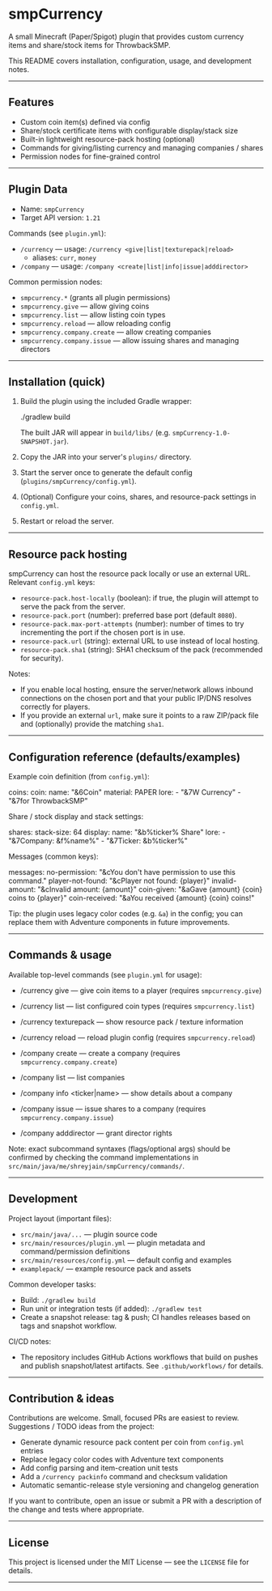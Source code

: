 # smpCurrency

A small Minecraft (Paper/Spigot) plugin that provides custom currency items and share/stock items for ThrowbackSMP.

This README covers installation, configuration, usage, and development notes.

---

## Features

- Custom coin item(s) defined via config
- Share/stock certificate items with configurable display/stack size
- Built-in lightweight resource-pack hosting (optional)
- Commands for giving/listing currency and managing companies / shares
- Permission nodes for fine-grained control

---

## Plugin Data

- Name: `smpCurrency`
- Target API version: `1.21`

Commands (see `plugin.yml`):
- `/currency` — usage: `/currency <give|list|texturepack|reload>`
  - aliases: `curr`, `money`
- `/company` — usage: `/company <create|list|info|issue|adddirector>`

Common permission nodes:
- `smpcurrency.*` (grants all plugin permissions)
- `smpcurrency.give` — allow giving coins
- `smpcurrency.list` — allow listing coin types
- `smpcurrency.reload` — allow reloading config
- `smpcurrency.company.create` — allow creating companies
- `smpcurrency.company.issue` — allow issuing shares and managing directors

---

## Installation (quick)

1. Build the plugin using the included Gradle wrapper:

   ./gradlew build

   The built JAR will appear in `build/libs/` (e.g. `smpCurrency-1.0-SNAPSHOT.jar`).

2. Copy the JAR into your server's `plugins/` directory.
3. Start the server once to generate the default config (`plugins/smpCurrency/config.yml`).
4. (Optional) Configure your coins, shares, and resource-pack settings in `config.yml`.
5. Restart or reload the server.

---

## Resource pack hosting

smpCurrency can host the resource pack locally or use an external URL. Relevant `config.yml` keys:

- `resource-pack.host-locally` (boolean): if true, the plugin will attempt to serve the pack from the server.
- `resource-pack.port` (number): preferred base port (default `8080`).
- `resource-pack.max-port-attempts` (number): number of times to try incrementing the port if the chosen port is in use.
- `resource-pack.url` (string): external URL to use instead of local hosting.
- `resource-pack.sha1` (string): SHA1 checksum of the pack (recommended for security).

Notes:
- If you enable local hosting, ensure the server/network allows inbound connections on the chosen port and that your public IP/DNS resolves correctly for players.
- If you provide an external `url`, make sure it points to a raw ZIP/pack file and (optionally) provide the matching `sha1`.

---

## Configuration reference (defaults/examples)

Example coin definition (from `config.yml`):

coins:
  coin:
    name: "&6Coin"
    material: PAPER
    lore:
      - "&7W Currency"
      - "&7for ThrowbackSMP"

Share / stock display and stack settings:

shares:
  stack-size: 64
  display:
    name: "&b%ticker% Share"
    lore:
      - "&7Company: &f%name%"
      - "&7Ticker: &b%ticker%"

Messages (common keys):

messages:
  no-permission: "&cYou don't have permission to use this command."
  player-not-found: "&cPlayer not found: {player}"
  invalid-amount: "&cInvalid amount: {amount}"
  coin-given: "&aGave {amount} {coin} coins to {player}"
  coin-received: "&aYou received {amount} {coin} coins!"

Tip: the plugin uses legacy color codes (e.g. `&a`) in the config; you can replace them with Adventure components in future improvements.

---

## Commands & usage

Available top-level commands (see `plugin.yml` for usage):

- /currency give <player> <coinType> <amount> — give coin items to a player (requires `smpcurrency.give`)
- /currency list — list configured coin types (requires `smpcurrency.list`)
- /currency texturepack — show resource pack / texture information
- /currency reload — reload plugin config (requires `smpcurrency.reload`)

- /company create <name> <ticker> — create a company (requires `smpcurrency.company.create`)
- /company list — list companies
- /company info <ticker|name> — show details about a company
- /company issue <ticker> <amount> — issue shares to a company (requires `smpcurrency.company.issue`)
- /company adddirector <ticker> <player> — grant director rights

Note: exact subcommand syntaxes (flags/optional args) should be confirmed by checking the command implementations in `src/main/java/me/shreyjain/smpCurrency/commands/`.

---

## Development

Project layout (important files):

- `src/main/java/...` — plugin source code
- `src/main/resources/plugin.yml` — plugin metadata and command/permission definitions
- `src/main/resources/config.yml` — default config and examples
- `examplepack/` — example resource pack and assets

Common developer tasks:

- Build: `./gradlew build`
- Run unit or integration tests (if added): `./gradlew test`
- Create a snapshot release: tag & push; CI handles releases based on tags and snapshot workflow.

CI/CD notes:
- The repository includes GitHub Actions workflows that build on pushes and publish snapshot/latest artifacts. See `.github/workflows/` for details.

---

## Contribution & ideas

Contributions are welcome. Small, focused PRs are easiest to review. Suggestions / TODO ideas from the project:

- Generate dynamic resource pack content per coin from `config.yml` entries
- Replace legacy color codes with Adventure text components
- Add config parsing and item-creation unit tests
- Add a `/currency packinfo` command and checksum validation
- Automatic semantic-release style versioning and changelog generation

If you want to contribute, open an issue or submit a PR with a description of the change and tests where appropriate.

---

## License

This project is licensed under the MIT License — see the `LICENSE` file for details.

---
